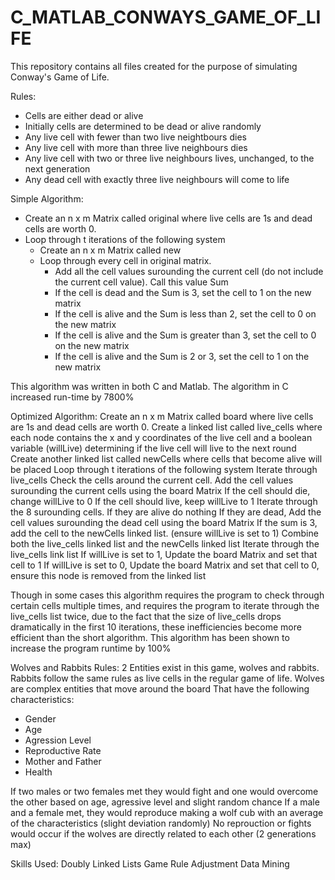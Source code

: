 # C_MATLAB_CONWAYS_GAME_OF_LIFE

This repository contains all files created for the purpose of simulating Conway's Game of Life.

Rules:
 - Cells are either dead or alive
 - Initially cells are determined to be dead or alive randomly
 - Any live cell with fewer than two live neightbours dies
 - Any live cell with more than three live neighbours dies
 - Any live cell with two or three live neighbours lives, unchanged, to the next generation
 - Any dead cell with exactly three live neighbours will come to life

Simple Algorithm:
 - Create an n x m Matrix called original where live cells are 1s and dead cells are worth 0.
 - Loop through t iterations of the following system
   - Create an n x m Matrix called new
   - Loop through every cell in original matrix.
     - Add all the cell values surounding the current cell (do not include the current cell value). Call this value Sum
     - If the cell is dead and the Sum is 3, set the cell to 1 on the new matrix                                               
     - If the cell is alive and the Sum is less than 2, set the cell to 0 on the new matrix
     - If the cell is alive and the Sum is greater than 3, set the cell to 0 on the new matrix
     - If the cell is alive and the Sum is 2 or 3, set the cell to 1 on the new matrix

This algorithm was written in both C and Matlab. The algorithm in C increased run-time by 7800%

Optimized Algorithm:
Create an n x m Matrix called board where live cells are 1s and dead cells are worth 0.
Create a linked list called live_cells where each node contains the x and y coordinates of the live cell and a boolean variable (willLive) determining if the live cell will live to the next round
Create another linked list called newCells where cells that become alive will be placed
Loop through t iterations of the following system
	Iterate through live_cells
		Check the cells around the current cell. Add the cell values surounding the current cells using the board Matrix
		If the cell should die, change willLive to 0
		If the cell should live, keep willLive to 1
		Iterate through the 8 surounding cells.
			If they are alive do nothing
			If they are dead, Add the cell values surounding the dead cell using the board Matrix
				If the sum is 3, add the cell to the newCells linked list. (ensure willLive is set to 1)
	Combine both the live_cells linked list and the newCells linked list
	Iterate through the live_cells link list
		If willLive is set to 1, Update the board Matrix and set that cell to 1
		If willLive is set to 0, Update the board Matrix and set that cell to 0, ensure this node is removed from the linked list

Though in some cases this algorithm requires the program to check through certain cells multiple times, and requires the program to iterate through the live_cells list twice, due to the fact that the size of live_cells drops dramatically in the first 10 iterations, these inefficiencies become more efficient than the short algorithm. This algorithm has been shown to increase the program runtime by 100%

Wolves and Rabbits Rules:
2 Entities exist in this game, wolves and rabbits.
Rabbits follow the same rules as live cells in the regular game of life. Wolves are complex entities that move around the board That have the following characteristics:
 - Gender
 - Age
 - Agression Level
 - Reproductive Rate
 - Mother and Father
 - Health

If two males or two females met they would fight and one would overcome the other based on age, agressive level and slight random chance
If a male and a female met, they would reproduce making a wolf cub with an average of the characteristics (slight deviation randomly)
No reprouction or fights would occur if the wolves are directly related to each other (2 generations max)

Skills Used:
Doubly Linked Lists
Game Rule Adjustment
Data Mining
